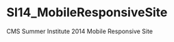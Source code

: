 SI14_MobileResponsiveSite
=========================

CMS Summer Institute 2014 Mobile Responsive Site
